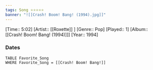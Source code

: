 ```yaml
---
tags: Song ⭐⭐⭐⭐⭐ 
banner: "![[Crash! Boom! Bang! (1994).jpg]]"
---
```

[Time:: 5:02]
[Artist:: [[Roxette]] ]
[Genre:: Pop]
[Played:: 1]
[Album:: [[Crash! Boom! Bang! (1994)]]]
[Year:: 1994]
### Dates
````dataview
TABLE Favorite_Song
WHERE Favorite_Song = [[Crash! Boom! Bang!]]
````